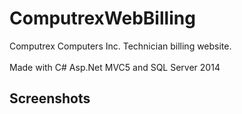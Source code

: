 # ComputrexWebBilling
  Computrex Computers Inc. Technician billing website. 
<br />
<br />
  Made with C# Asp.Net MVC5 and SQL Server 2014
  <br />
  <h2> Screenshots </h2>
  
  
